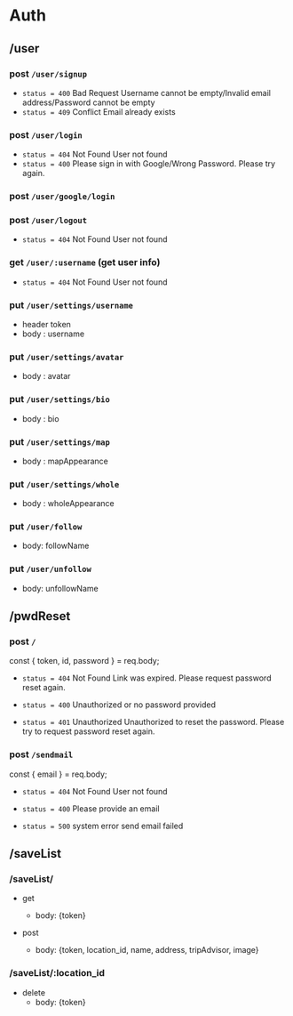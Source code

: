 # Auth

## /user

### post `/user/signup`

- `status = 400` Bad Request
  Username cannot be empty/Invalid email address/Password cannot be empty
- `status = 409` Conflict
  Email already exists

### post `/user/login`

- `status = 404` Not Found
  User not found
- `status = 400`
  Please sign in with Google/Wrong Password. Please try again.

### post `/user/google/login`

### post `/user/logout`

- `status = 404` Not Found
  User not found

### get `/user/:username` (get user info)

- `status = 404` Not Found
  User not found

### put `/user/settings/username`

- header token
- body : username

### put `/user/settings/avatar`

- body : avatar

### put `/user/settings/bio`

- body : bio

### put `/user/settings/map`

- body : mapAppearance

### put `/user/settings/whole`

- body : wholeAppearance

### put `/user/follow`

- body: followName

### put `/user/unfollow`

- body: unfollowName

## /pwdReset

### post `/`

const { token, id, password } = req.body;

- `status = 404` Not Found
  Link was expired. Please request password reset again.

- `status = 400`
  Unauthorized or no password provided

- `status = 401` Unauthorized
  Unauthorized to reset the password. Please try to request password reset again.

### post `/sendmail`

const { email } = req.body;

- `status = 404` Not Found
  User not found

- `status = 400`
  Please provide an email

- `status = 500` system error
  send email failed

## /saveList

### /saveList/

- get

  - body: {token}

- post
  - body: {token, location_id, name, address, tripAdvisor, image}

### /saveList/:location_id

- delete
  - body: {token}
